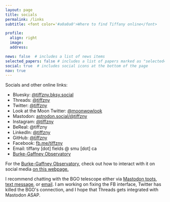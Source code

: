 ```yaml
---
layout: page
title: socials
permalink: /links
subtitle: <font color='#a0a0a0'>Where to find Tiffany online</font>

profile:
  align: right
  image: 
  address: 

news: false  # includes a list of news items
selected_papers: false # includes a list of papers marked as "selected={true}"
social: true  # includes social icons at the bottom of the page
nav: true
---
```


Socials and other online links:

* Bluesky: [@tiffzny.bksy.social](https://bsky.app/profile/tiffzny.bsky.social)
* Threads: [@tiffzny](https://www.threads.net/@tiffzny)
* Twitter: [@tiffzny](https://twitter.com/tiffzny)
* Look at the Moon Twitter: [@moonwowlook](https://twitter.com/moonwowlook)
* Mastodon: [astrodon.social/@tiffzny](https://astrodon.social/@tiffzny)<a rel="me" href="https://astrodon.social/@tiffzny"></a>
* Instagram: [@tiffzny](https://instagram.com/tiffzny)
* BeReal: @tiffzny
* LinkedIn: [@tiffzny](https://www.linkedin.com/in/tiffzny/)
* GitHub: [@tiffzny](https://github.com/tiffzny)
* Facebook: [fb.me/tiffzny](https://fb.me/tiffzny)
* Email: tiffany [dot] fields @ smu [dot] ca
* [Burke-Gaffney Observatory](https://observatory.smu.ca)


For the [Burke-Gaffney Observatory](https://observatory.smu.ca), check out how to interact with it on social media [on this webpage.](https://observatory.smu.ca/bgo-useme/howto)

I recommend chatting with the BGO telescope either via [Mastodon toots](https://observatory.smu.ca/bgo-useme/mastodon-help), [text message](https://observatory.smu.ca/bgo-useme/text-help), or [email](https://observatory.smu.ca/bgo-useme/email-help). I am working on fixing the FB interface, Twitter has killed the BGO's connection, and I hope that Threads gets integrated with Mastodon ASAP.